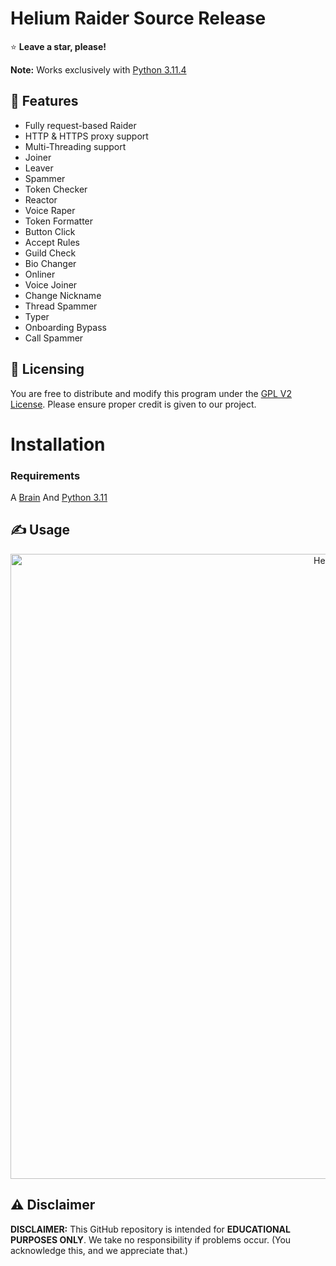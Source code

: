 # Helium Raider Source Release

⭐ **Leave a star, please!**

**Note:** Works exclusively with [Python 3.11.4](https://www.python.org/ftp/python/3.11.4/python-3.11.4-amd64.exe)

## 👾 Features
- Fully request-based Raider
- HTTP & HTTPS proxy support
- Multi-Threading support
- Joiner
- Leaver
- Spammer
- Token Checker
- Reactor
- Voice Raper
- Token Formatter
- Button Click
- Accept Rules
- Guild Check
- Bio Changer
- Onliner
- Voice Joiner
- Change Nickname
- Thread Spammer
- Typer
- Onboarding Bypass
- Call Spammer

## 📝 Licensing
You are free to distribute and modify this program under the [GPL V2 License](https://www.gnu.org/licenses/old-licenses/gpl-2.0.txt). Please ensure proper credit is given to our project.

# Installation
### Requirements
A [Brain](https://www.cancer.gov/publications/dictionaries/cancer-terms/def/brain)
And [Python 3.11](https://www.python.org/downloads/release/python-3114/)

## ✍️ Usage
<p align="center">
  <img src="https://cdn.discordapp.com/attachments/1159154741918564474/1184566370428534904/image.png" alt="Helium" width="1000">
</p>

## ⚠️ Disclaimer
**DISCLAIMER:** This GitHub repository is intended for **EDUCATIONAL PURPOSES ONLY**. We take no responsibility if problems occur. (You acknowledge this, and we appreciate that.)

